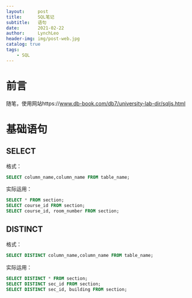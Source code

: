 ```yaml
---
layout:     post
title:      SQL笔记
subtitle:   语句
date:       2021-02-22
author:     LynchLeo
header-img: img/post-web.jpg
catalog: true
tags:
    - SQL
---
```

# 前言
随笔，使用网站https://www.db-book.com/db7/university-lab-dir/sqljs.html
# 基础语句
## SELECT
格式：
```sql
SELECT column_name,column_name FROM table_name;
```
实际运用：
```sql
SELECT * FROM section;
SELECT course_id FROM section;
SELECT course_id, room_number FROM section;
```
## DISTINCT
格式：
```sql
SELECT DISTINCT column_name,column_name FROM table_name;
```
实际运用：
```sql
SELECT DISTINCT * FROM section;
SELECT DISTINCT sec_id FROM section;
SELECT DISTINCT sec_id, building FROM section;
```
